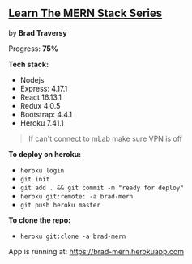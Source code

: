 
## [Learn The MERN Stack Series](https://www.youtube.com/watch?v=PBTYxXADG_k)

by **Brad Traversy**

Progress: **75%**

**Tech stack:**
- Nodejs
- Express: 4.17.1
- React 16.13.1
- Redux 4.0.5
- Bootstrap: 4.4.1
- Heroku 7.41.1

> If can't connect to mLab make sure VPN is off

**To deploy on heroku:**

- `heroku login`
- `git init`
- `git add . && git commit -m "ready for deploy"`
- `heroku git:remote: -a brad-mern`
- `git push heroku master`

**To clone the repo:**
- `heroku git:clone -a brad-mern`

App is running at: https://brad-mern.herokuapp.com

